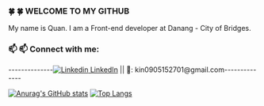 ### :four_leaf_clover: :four_leaf_clover: WELCOME TO MY GITHUB 
My name is Quan. I am a Front-end developer at Danang - City of Bridges.
### :mailbox: :mailbox: Connect with me: 
--------------[![Linkedin](https://i.stack.imgur.com/gVE0j.png) LinkedIn](https://www.linkedin.com/in/qu%C3%A2n-minh-2a862b24a/) || :email:: kin0905152701@gmail.com--------------

[![Anurag's GitHub stats](https://github-readme-stats.vercel.app/api?username=Kin2808&show_icons=true&theme=tokyonight&hide=stars)](https://github.com/anuraghazra/github-readme-stats) [![Top Langs](https://github-readme-stats.vercel.app/api/top-langs/?username=anuraghazra&layout=compact)](https://github.com/anuraghazra/github-readme-stats)
